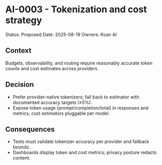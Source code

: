 # AI-0003 - Tokenization and cost strategy

Status: Proposed
Date: 2025-08-19
Owners: Koan AI

## Context

Budgets, observability, and routing require reasonably accurate token counts and cost estimates across providers.

## Decision

- Prefer provider-native tokenizers; fall back to estimator with documented accuracy targets (±5%).
- Expose token usage (prompt/completion/total) in responses and metrics; cost estimators pluggable per model.

## Consequences

- Tests must validate tokenizer accuracy per provider and fallback bounds.
- Dashboards display token and cost metrics; privacy posture redacts content.
